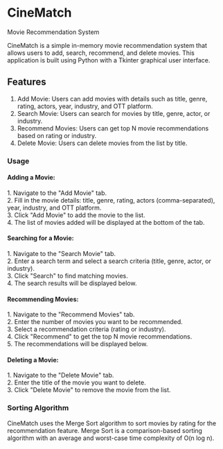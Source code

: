 # CineMatch
Movie Recommendation System

CineMatch is a simple in-memory movie recommendation system that allows users to add, search, recommend, and delete movies. This application is built using Python with a Tkinter graphical user interface.

<h2>Features</h2>

1. Add Movie: Users can add movies with details such as title, genre, rating, actors, year, industry, and OTT platform.
2. Search Movie: Users can search for movies by title, genre, actor, or industry.
3. Recommend Movies: Users can get top N movie recommendations based on rating or industry.
4. Delete Movie: Users can delete movies from the list by title.

<h3>Usage</h3>

<h4>Adding a Movie:</h4>
1. Navigate to the "Add Movie" tab.<br>
2. Fill in the movie details: title, genre, rating, actors (comma-separated), year, industry, and OTT platform.<br>
3. Click "Add Movie" to add the movie to the list.<br>
4. The list of movies added will be displayed at the bottom of the tab.

<h4>Searching for a Movie:</h4>
1. Navigate to the "Search Movie" tab.<br>
2. Enter a search term and select a search criteria (title, genre, actor, or industry).<br>
3. Click "Search" to find matching movies.<br>
4. The search results will be displayed below.

<h4>Recommending Movies:</h4>
1. Navigate to the "Recommend Movies" tab.<br>
2. Enter the number of movies you want to be recommended.<br>
3. Select a recommendation criteria (rating or industry).<br>
4. Click "Recommend" to get the top N movie recommendations.<br>
5. The recommendations will be displayed below.

<h4>Deleting a Movie:</h4>
1. Navigate to the "Delete Movie" tab.<br>
2. Enter the title of the movie you want to delete.<br>
3. Click "Delete Movie" to remove the movie from the list.

<h3>Sorting Algorithm</h3>

CineMatch uses the Merge Sort algorithm to sort movies by rating for the recommendation feature. Merge Sort is a comparison-based sorting algorithm with an average and worst-case time complexity of O(n log n).
